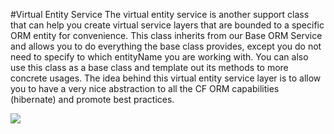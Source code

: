 #Virtual Entity Service
The virtual entity service is another support class that can help you create virtual service layers that are bounded to a specific ORM entity for convenience. This class inherits from our Base ORM Service and allows you to do everything the base class provides, except you do not need to specify to which entityName you are working with. You can also use this class as a base class and template out its methods to more concrete usages. The idea behind this virtual entity service layer is to allow you to have a very nice abstraction to all the CF ORM capabilities (hibernate) and promote best practices.

![](https://github.com/ColdBox/cbox-cborm/wiki/VirtualEntityService.jpg)

